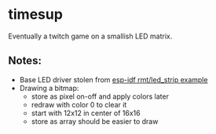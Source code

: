 # timesup
Eventually a twitch game on a smallish LED matrix.

## Notes:
* Base LED driver stolen from [esp-idf rmt/led_strip example](https://github.com/espressif/esp-idf/tree/master/examples/peripherals/rmt/led_strip)
* Drawing a bitmap:
    * store as pixel on-off and apply colors later
    * redraw with color 0 to clear it
    * start with 12x12 in center of 16x16
    * store as array should be easier to draw
